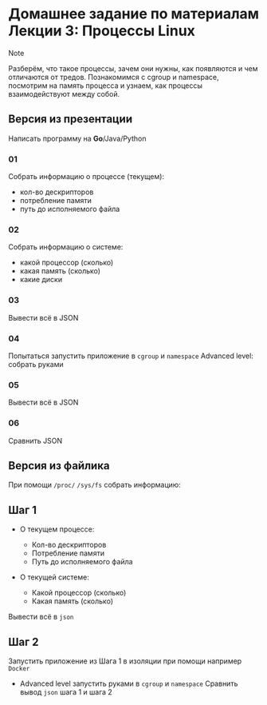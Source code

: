 # Домашнее задание по материалам Лекции 3: Процессы Linux
> [!NOTE]
> Разберём, что такое процессы, зачем они нужны, как появляются и чем отличаются от тредов. Познакомимся с cgroup и namespace, посмотрим на память процесса и узнаем, как процессы взаимодействуют между собой.

## Версия из презентации
Написать программу на **Go**/Java/Python
### 01
Собрать информацию о процессе (текущем):
- кол-во дескрипторов
- потребление памяти
- путь до исполняемого файла

### 02
Собрать информацию о системе:
- какой процессор (сколько)
- какая память (сколько)
- какие диски

### 03
Вывести всё в JSON

### 04
Попытаться запустить приложение в `cgroup` и `namespace`
Advanced level: собрать руками

### 05
Вывести всё в JSON

### 06
Сравнить JSON

## Версия из файлика
При помощи `/proc/` `/sys/fs` собрать информацию:
## Шаг 1
- О текущем процессе:
  - Кол-во дескрипторов
  - Потребление памяти
  - Путь до исполняемого файла

- О текущей системе:
  - Какой процессор (сколько)
  - Какая память (сколько)

Вывести всё в `json`

## Шаг 2
Запустить приложение из Шага 1 в изоляции при помощи например `Docker`
* Advanced level запустить руками в `cgroup` и `namespace`
Сравнить вывод `json` шага 1 и шага 2